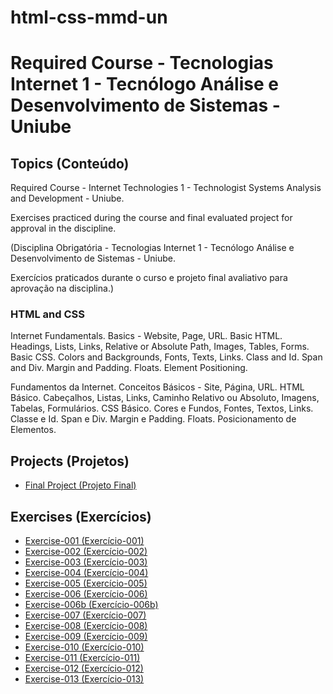 # html-css-mmd-un

<h1>Required Course - Tecnologias Internet 1 - Tecnólogo Análise e Desenvolvimento de  Sistemas - Uniube</h1>

<h2>Topics (Conteúdo)</h2>

<p>Required Course - Internet Technologies 1 - Technologist Systems Analysis and Development - Uniube.</p>
<p>Exercises practiced during the course and final evaluated project for approval in the discipline.</p>

<p>(Disciplina Obrigatória - Tecnologias Internet 1 - Tecnólogo Análise e Desenvolvimento de  Sistemas - Uniube.</p>
<p>Exercícios praticados durante o curso e projeto final avaliativo para aprovação na disciplina.)</p>

<h3>HTML and CSS</h3>

<p>Internet Fundamentals. Basics - Website, Page, URL. Basic HTML. Headings, Lists, Links, Relative or Absolute Path, Images, Tables, Forms. Basic CSS. Colors and Backgrounds, Fonts, Texts, Links. Class and Id. Span and Div. Margin and Padding. Floats. Element Positioning.</p>

<p>Fundamentos da Internet. Conceitos Básicos - Site, Página, URL. HTML Básico. Cabeçalhos, Listas, Links, Caminho Relativo ou Absoluto, Imagens, Tabelas, Formulários. CSS Básico. Cores e Fundos, Fontes, Textos, Links. Classe e Id. Span e Div. Margin e Padding. Floats. Posicionamento de Elementos.</p>

<h2>Projects (Projetos)</h2>

<ul>
<li><a href="https://mayramduarte.github.io/html-css-mmd-un/projeto-final
/website/" target="_blank">Final Project (Projeto Final)</a></li>
</ul>

<h2>Exercises (Exercícios)</h2>

<ul>
<li><a href="https://mayramduarte.github.io/html-css-mmd-un/aula01
/ex001/" target="_blank">Exercise-001 (Exercício-001)</a></li>
<li><a href="https://mayramduarte.github.io/html-css-mmd-un/aula02
/ex002/" target="_blank">Exercise-002 (Exercício-002)</a></li>
<li><a href="https://mayramduarte.github.io/html-css-mmd-un/aula02
/ex003/" target="_blank">Exercise-003 (Exercício-003)</a></li>
<li><a href="https://mayramduarte.github.io/html-css-mmd-un/aula03
/ex004" target="_blank">Exercise-004 (Exercício-004)</a></li>
<li><a href="https://mayramduarte.github.io/html-css-mmd-un/aula03
/ex005" target="_blank">Exercise-005 (Exercício-005)</a></li>
<li><a href="https://mayramduarte.github.io/html-css-mmd-un/aula03
/ex006" target="_blank">Exercise-006 (Exercício-006)</a></li>
<li><a href="https://mayramduarte.github.io/html-css-mmd-un/aula03
/ex006b" target="_blank">Exercise-006b (Exercício-006b)</a></li>
<li><a href="https://mayramduarte.github.io/html-css-mmd-un/aula04
/ex007" target="_blank">Exercise-007 (Exercício-007)</a></li>
<li><a href="https://mayramduarte.github.io/html-css-mmd-un/aula05
/ex008" target="_blank">Exercise-008 (Exercício-008)</a></li>
<li><a href="https://mayramduarte.github.io/html-css-mmd-un/aula06
/ex009" target="_blank">Exercise-009 (Exercício-009)</a></li>
<li><a href="https://mayramduarte.github.io/html-css-mmd-un/aula07
/ex010" target="_blank">Exercise-010 (Exercício-010)</a></li>
<li><a href="https://mayramduarte.github.io/html-css-mmd-un/aula07
/ex011" target="_blank">Exercise-011 (Exercício-011)</a></li>
<li><a href="https://mayramduarte.github.io/html-css-mmd-un/aula08
/ex012" target="_blank">Exercise-012 (Exercício-012)</a></li>
<li><a href="https://mayramduarte.github.io/html-css-mmd-un/aula08
/ex012" target="_blank">Exercise-013 (Exercício-013)</a></li>
</ul>
